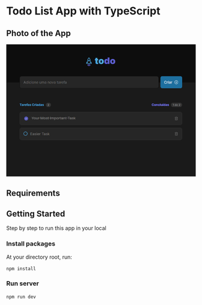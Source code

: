 # Todo List App with TypeScript

## Photo of the App

<img src="/src/assets/todo-print.png" />

## Requirements

## Getting Started

Step by step to run this app in your local

### Install packages

At your directory root, run:

```
npm install
```

### Run server

```
npm run dev
```
